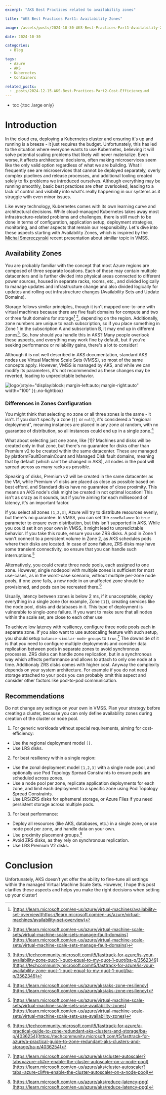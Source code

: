 ```yaml
---
excerpt: "AKS Best Practices related to availability zones"

title: "AKS Best Practices Part1: Availability Zones"

image: /assets/posts/2024-10-30-AKS-Best-Practices-Part1-Availability-Zones/header.webp

date: 2024-10-30

categories:
  - Blog

tags:
  - Azure
  - AKS
  - Kubernetes
  - Containers

related_posts:
  - _posts/2024-12-15-AKS-Best-Practices-Part2-Cost-Efficiency.md
---
```


* toc
{:toc .large only} 

# Introduction

In the cloud era, deploying a Kubernetes cluster and ensuring it's up and running is a breeze - it just requires the budget. Unfortunately, this has led to the situation where everyone wants to use Kubernetes, believing it will solve potential scaling problems that likely will never materialize. Even worse, it affects architectural decisions, often making microservices seem like the only valid option regardless of what we are building. What I frequently see are microservices that cannot be deployed separately, overly complex pipelines and release processes, and additional tooling created solely to fix problems we introduced ourselves.  Although everything may be running smoothly, basic best practices are often overlooked, leading to a lack of control and visibility into what's really happening in our systems as it struggle with even minor issues.

Like every technology, Kubernetes comes with its own learning curve and architectural decisions. While cloud-managed Kubernetes takes away most infrastructure-related problems and challenges, there is still much to be done in terms of configuration, application setup, deployment strategies, monitoring, and other aspects that remain our responsibility. Let's dive into these aspects starting with Availability Zones, which is inspired by the [Michal Smereczynski](https://mvp.microsoft.com/en-US/mvp/profile/52b887eb-6b57-e511-8102-fc15b4282e38) recent presentation about similiar topic in VMSS.

## Availability Zones

You are probably familiar with the concept that most Azure regions are composed of three separate locations. Each of those may contain multiple datacenters and is further divided into physical areas connected to different power sources, housed in separate racks, rooms, etc., and divided logically to manage updates and infrastructure change and also divided logically for updates and rolling out infrastructure changes (Availability Sets and Update Domains).

Storage follows similar principles, though it isn't mapped one-to-one with virtual machines because there are five fault domains for compute and two or three fault domains for storage[^1] [^2], depending on the region. Additionally, zone numbers are unique to each subscription, so if you place something in Zone 1 in the subscription A and subscription B, it may end up in different zones[^3]. So, how should you handle this in AKS? Many people overlook these aspects, and everything may work fine by default, but if you're seeking performance or reliability gains, there's a lot to consider!

Although it is not well described in AKS documentation, standard AKS nodes use Virtual Machine Scale Sets (VMSS), so most of the same concepts apply. However, VMSS is managed by AKS, and while we can modify its parameters, it's not recommended as these changes may be reverted, leading to unpredictable behavior.

![logo](/assets/img/logo.png){:style="display:block; margin-left:auto; margin-right:auto" width="100" }{:.no-lightbox}

### Differences in Zones Configuration

You might think that selecting no zone or all three zones is the same - it isn't. If you don't specify a zone (`[]` or `null`), it's considered a "regional deployment", meaning instances are placed in any zone at random, with no guarantee of distribution, so all instances could end up in a single zone.[^4]

What about selecting just one zone, like [1]? Machines and disks will be created only in that zone, but there's no guarantee for disks other than Premium v2 to be created within the same datacenter. These are managed by platformFaultDomainCount and Managed Disk fault domains, meaning that by default (which can't be changed in AKS), all nodes in the pool will spread across as many racks as possible.

Speaking of disks, Premium v2 will be created in the same datacenter as the VM, while Premium v1 disks are placed as close as possible based on best efford, and Standard disks have no guarantee of close proximity. This means an AKS node's disk might be created in not optimal location! This isn't as crazy as it sounds, but if you're aiming for each millisecond of latency, it's an important factor.

If you select all zones `[1,2,3]`, Azure will try to distribute resources evenly, but there's no guarantee. In VMSS, you can set the `zoneBalance` to `true` parameter to ensure even distribution, but this isn't supported in AKS. While you could set it on your own in VMSS, it might lead to unpredictable behavior. If you take this route, ensure you use ZRS disks. A pod in Zone 1 won't connect to a persistent volume in Zone 2, as AKS schedules pods where their disks are located. In case of zone failure, ZRS disks may have some transient connectivity, so ensure that you can handle such interruptions.[^5]

Alternatively, you could create three node pools, each assigned to one zone. However, single nodepool with multiple zones is sufficient for most use-cases, as in the worst-case scenario, without multiple per-zone node pools, if one zone fails, a new node in an unaffected zone should be provisioned, and pods can be recreated there.[^6]

Usually, latency between zones is below 2 ms, if it unacceptable, deploy everything in a single zone (for example, Zone `[1]`), creating services like the node pool, disks and databases in it. This type of deployment is vulnerable to single-zone failure.
If you want to make sure that all nodes within the scale set, are close to each other use 

To achieve low latency with resiliency, configure three node pools each in separate zone. If you also want to use autoscaling feature with such setup, you should setup `balance-similar-node-groups` to `true`.[^7] The downside of it is that you need to configure multiple deployments and consider data replication between pods in separate zones to avoid synchronous processes. ZRS disks can handle zone replication, but in a synchronous way which affects performance and allows to attach to only one node at a time. Additionaly ZRS disks comes with higher cost.
Anyway the complexity depends on your system architecture. For example if you do not need storage attached to your pods you can probably omit this aspect and consider other factors like pod-to-pod communication. 

## Recommendations

Do not change any settings on your own in VMSS. Plan your strategy before creating a cluster, because you can only define availability zones during creation of the cluster or node pool.

1. For generic workloads without special requirements, aiming for cost-efficiency:
- Use the regional deployment model `[]`.
- Use LRS disks.

2. For best resiliency within a single region:
- Use the zonal deployment model `[1,2,3]` with a single node pool, and optionally use Pod Topology Spread Constraints to ensure pods are scheduled across zones.
- Use a node pool per zone, replicate application deployments for each zone, and limit each deployment to a specific zone using Pod Topology Spread Constraints.
- Use LRS/ZRS disks for ephemeral storage, or Azure Files if you need persistent storage across multiple pods.

3. For best performance:
- Deploy all resources (like AKS, databases, etc.) in a single zone, or use node pool per zone, and handle data on your own.
- Use proximity placement groups.[^8]
- Avoid ZRS disks, as they rely on synchronous replication.
- Use LRS Premium V2 disks.

# Conclusion

Unfortunately, AKS doesn’t yet offer the ability to fine-tune all settings within the managed Virtual Machine Scale Sets. However, I hope this post clarifies these aspects and helps you make the right decisions when setting up your cluster!

[^1]: [https://learn.microsoft.com/en-us/azure/virtual-machines/availability-set-overview](https://learn.microsoft.com/en-us/azure/virtual-machines/availability-set-overview)
[^2]: [https://learn.microsoft.com/en-us/azure/virtual-machine-scale-sets/virtual-machine-scale-sets-manage-fault-domains](https://learn.microsoft.com/en-us/azure/virtual-machine-scale-sets/virtual-machine-scale-sets-manage-fault-domains)
[^3]: [https://techcommunity.microsoft.com/t5/fasttrack-for-azure/is-your-availability-zone-quot-1-quot-equal-to-my-quot-1-quot/ba-p/3562349](https://techcommunity.microsoft.com/t5/fasttrack-for-azure/is-your-availability-zone-quot-1-quot-equal-to-my-quot-1-quot/ba-p/3562349)
[^4]: [https://learn.microsoft.com/en-us/azure/aks/aks-zone-resiliency](https://learn.microsoft.com/en-us/azure/aks/aks-zone-resiliency)
[^5]: [https://learn.microsoft.com/en-us/azure/virtual-machine-scale-sets/virtual-machine-scale-sets-use-availability-zones](https://learn.microsoft.com/en-us/azure/virtual-machine-scale-sets/virtual-machine-scale-sets-use-availability-zones)
[^6]: [https://techcommunity.microsoft.com/t5/fasttrack-for-azure/a-practical-guide-to-zone-redundant-aks-clusters-and-storage/ba-p/4036254](https://techcommunity.microsoft.com/t5/fasttrack-for-azure/a-practical-guide-to-zone-redundant-aks-clusters-and-storage/ba-p/4036254)
[^7]: [https://learn.microsoft.com/en-us/azure/aks/cluster-autoscaler?tabs=azure-cli#re-enable-the-cluster-autoscaler-on-a-node-pool](https://learn.microsoft.com/en-us/azure/aks/cluster-autoscaler?tabs=azure-cli#re-enable-the-cluster-autoscaler-on-a-node-pool)
[^8]: [https://learn.microsoft.com/en-us/azure/aks/reduce-latency-ppg](https://learn.microsoft.com/en-us/azure/aks/reduce-latency-ppg)
